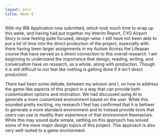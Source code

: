 ```yaml
---
layout: post
title: Week 6
---
```


With my IRB Application now submitted, which took much time to wrap up this week, and having had put together my Interim Report, CYO Airport Story is now feeling quite focused, design-wise. I still have not been able to put a lot of time into the direct production of the project, especially with there having been larger assignments in my Autism Across the Lifespan course that have served as a direct connection to this overall research. I am beginning to understand the importance that design, reading, writing, and conversation have on research, as a whole, along with production. Though it is still difficult to not feel like nothing is getting done if it isn't direct production. 

There had been some debate, between my advisor and I, on how to address the game-like aspects of this project in a way that can provide both customization options and motivation. We had discussed using AI to generate a more customized environment based on the user. While this sounded pretty exciting, my research I feel has confirmed that it is bettwer to generate a more standard environment and to instead provide tools that users can use to modify their experience of that environment themselves. While this may sound quite simple, settling on this approach has solved some of the more major design topics of this project. This approach is also very well-suited to a game environment.
